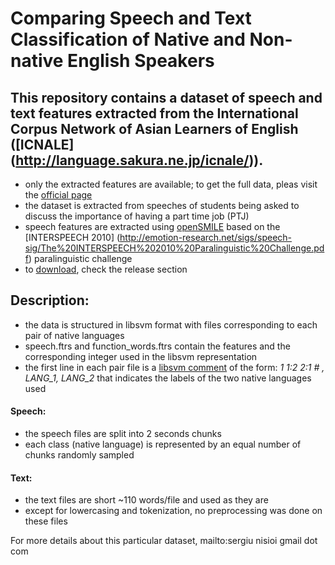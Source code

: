 # Comparing Speech and Text Classification of Native and Non-native English Speakers

## This repository contains a dataset of speech and text features extracted from the International Corpus Network of Asian Learners of English ([ICNALE] (http://language.sakura.ne.jp/icnale/)).

- only the extracted features are available; to get the full data, pleas visit the [official page](http://language.sakura.ne.jp/icnale/download.html)
- the dataset is extracted from speeches of students being asked to discuss the importance of having a part time job (PTJ)
- speech features are extracted using [openSMILE](http://opensmile.audeering.com/) based on the [INTERSPEECH 2010] (http://emotion-research.net/sigs/speech-sig/The%20INTERSPEECH%202010%20Paralinguistic%20Challenge.pdf) paralinguistic challenge
- to [download](https://github.com/senisioi/speech-text-features/releases/download/v1/ICNALE_features.tar.gz), check the release section

## Description:
- the data is structured in libsvm format with files corresponding to each pair of native languages
- speech.ftrs and function_words.ftrs contain the features and the corresponding integer used in the libsvm representation
- the first line in each pair file is a [libsvm comment](http://www.csie.ntu.edu.tw/~cjlin/libsvm/faq.html#f306) of the form: *1 1:2 2:1 \# , LANG_1, LANG_2* that indicates the labels of the two native languages used

#### Speech:
- the speech files are split into 2 seconds chunks
- each class (native language) is represented by an equal number of chunks randomly sampled

#### Text:
- the text files are short ~110 words/file and used as they are
- except for lowercasing and tokenization, no preprocessing was done on these files

For more details about this particular dataset, mailto:sergiu nisioi  gmail dot com